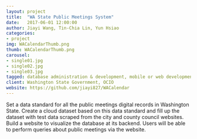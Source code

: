 ```yaml
---
layout: project
title:  "WA State Public Meetings System"
date:   2017-06-01 12:00:00
author: Jiayi Wang, Tin-Chia Lin, Yun Hsiao
categories:
- project
img: WACalendarThumb.png
thumb: WACalendarThumb.png
carousel:
- single01.jpg
- single02.jpg
- single03.jpg
tagged: database administration & development, mobile or web development, ux & interaction design
client: Washington State Government, OCIO
website: https://github.com/jiayi827/WACalendar
---
```

Set a data standard for all the public meetings digital records in Washington State. Create a cloud dataset based on this data standard and fill up the dataset with test data scraped from the city and county council websites. Build a website to visualize the database at its backend. Users will be able to perform queries about public meetings via the website.
